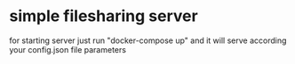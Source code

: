 # simple filesharing server
for starting server just run "docker-compose up" and it will serve according your config.json file parameters
